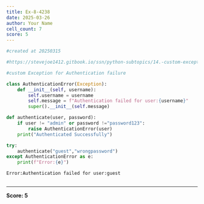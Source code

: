 ```yaml
---
title: Ex-8-4238
date: 2025-03-26
author: Your Name
cell_count: 7
score: 5
---
```


```python
#created at 20250315
```


```python
#https://stevejoe1412.gitbook.io/ssn/python-subtopics/14.-custom-exceptions
```


```python
#custom Exception for Authentication failure
```


```python
class AuthenticationError(Exception):
    def __init__(self, username):
        self.username = username
        self.message = f"Authentication failed for user:{username}"
        super().__init__(self.message)
```


```python
def authenticate(user, password):
    if user != "admin" or password !="password123":
        raise AuthenticationError(user)
    print("Authenticated Successfully")
```


```python
try:
    authenticate("guest","wrongpassword")
except AuthenticationError as e:
    print(f"Error:{e}")
```

    Error:Authentication failed for user:guest



```python

```


---
**Score: 5**